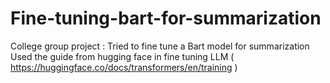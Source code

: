 # Fine-tuning-bart-for-summarization
College group project : Tried to fine tune a Bart model for summarization
Used the guide from hugging face in fine tuning LLM ( https://huggingface.co/docs/transformers/en/training )
